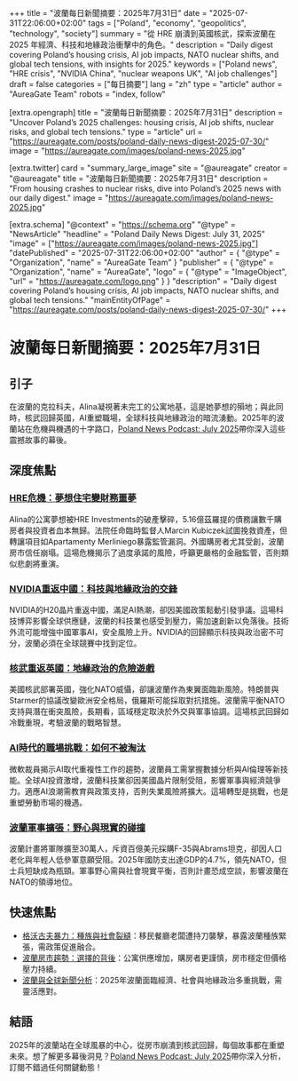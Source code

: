 
+++
title = "波蘭每日新聞摘要：2025年7月31日"
date = "2025-07-31T22:06:00+02:00"
tags = ["Poland", "economy", "geopolitics", "technology", "society"]
summary = "從 HRE 崩潰到英國核武，探索波蘭在 2025 年經濟、科技和地緣政治衝擊中的角色。"
description = "Daily digest covering Poland’s housing crisis, AI job impacts, NATO nuclear shifts, and global tech tensions, with insights for 2025."
keywords = ["Poland news", "HRE crisis", "NVIDIA China", "nuclear weapons UK", "AI job challenges"]
draft = false
categories = ["每日摘要"]
lang = "zh"
type = "article"
author = "AureaGate Team"
robots = "index, follow"

[extra.opengraph]
title = "波蘭每日新聞摘要：2025年7月31日"
description = "Uncover Poland’s 2025 challenges: housing crisis, AI job shifts, nuclear risks, and global tech tensions."
type = "article"
url = "https://aureagate.com/posts/poland-daily-news-digest-2025-07-30/"
image = "https://aureagate.com/images/poland-news-2025.jpg"

[extra.twitter]
card = "summary_large_image"
site = "@aureagate"
creator = "@aureagate"
title = "波蘭每日新聞摘要：2025年7月31日"
description = "From housing crashes to nuclear risks, dive into Poland’s 2025 news with our daily digest."
image = "https://aureagate.com/images/poland-news-2025.jpg"

[extra.schema]
"@context" = "https://schema.org"
"@type" = "NewsArticle"
"headline" = "Poland Daily News Digest: July 31, 2025"
"image" = ["https://aureagate.com/images/poland-news-2025.jpg"]
"datePublished" = "2025-07-31T22:06:00+02:00"
"author" = { "@type" = "Organization", "name" = "AureaGate Team" }
"publisher" = { "@type" = "Organization", "name" = "AureaGate", "logo" = { "@type" = "ImageObject", "url" = "https://aureagate.com/logo.png" } }
"description" = "Daily digest covering Poland’s housing crisis, AI job impacts, NATO nuclear shifts, and global tech tensions."
"mainEntityOfPage" = "https://aureagate.com/posts/poland-daily-news-digest-2025-07-30/"
+++


# 波蘭每日新聞摘要：2025年7月31日

## 引子
在波蘭的克拉科夫，Alina凝視著未完工的公寓地基，這是她夢想的殞地；與此同時，核武回歸英國，AI重塑職場，全球科技與地緣政治的暗流湧動。2025年的波蘭站在危機與機遇的十字路口，<a href="https://aureagate.com/podcast/310725-news-podcast/">Poland News Podcast: July 2025</a>帶你深入這些震撼故事的幕後。

## 深度焦點

### <a href="https://aureagate.com/posts/hre-crisis-dream-homes-to-financial-nightmare/">HRE危機：夢想住宅變財務噩夢</a>
Alina的公寓夢想被HRE Investments的破產擊碎，5.16億茲羅提的債務讓數千購房者與投資者血本無歸。法院任命臨時監督人Marcin Kubiczek試圖挽救資產，但轉讓項目如Apartamenty Merliniego暴露監管漏洞。外國購房者尤其受創，波蘭房市信任崩塌。這場危機揭示了過度承諾的風險，呼籲更嚴格的金融監管，否則類似悲劇將重演。

### <a href="https://aureagate.com/posts/nvidia-returns-to-china-tech-and-geopolitics/">NVIDIA重返中國：科技與地緣政治的交鋒</a>
NVIDIA的H20晶片重返中國，滿足AI熱潮，卻因美國政策鬆動引發爭議。這場科技博弈影響全球供應鏈，波蘭的科技業也感受到壓力，需加速創新以免落後。技術外流可能增強中國軍事AI，安全風險上升。NVIDIA的回歸顯示科技與政治密不可分，波蘭必須在全球競賽中找到定位。

### <a href="https://aureagate.com/posts/nuclear-weapons-return-to-uk-geopolitical-risks/">核武重返英國：地緣政治的危險遊戲</a>
美國核武部署英國，強化NATO威懾，卻讓波蘭作為東翼面臨新風險。特朗普與Starmer的協議改變歐洲安全格局，俄羅斯可能採取對抗措施。波蘭需平衡NATO支持與潛在衝突風險，長期看，區域穩定取決於外交與軍事協調。這場核武回歸如冷戰重現，考驗波蘭的戰略智慧。

### <a href="https://aureagate.com/posts/ai-era-job-challenges-staying-relevant/">AI時代的職場挑戰：如何不被淘汰</a>
微軟裁員揭示AI取代重複性工作的趨勢，波蘭員工需掌握數據分析與AI倫理等新技能。全球AI投資激增，波蘭科技業卻因美國晶片限制受阻，影響軍事與經濟競爭力。適應AI浪潮需教育與政策支持，否則失業風險將擴大。這場轉型是挑戰，也是重塑勞動市場的機遇。

### <a href="https://aureagate.com/posts/poland-military-expansion-ambition-vs-reality/">波蘭軍事擴張：野心與現實的碰撞</a>
波蘭計畫將軍隊擴至30萬人，斥資百億美元採購F-35與Abrams坦克，卻因人口老化與年輕人低參軍意願受阻。2025年國防支出達GDP的4.7%，領先NATO，但士兵短缺成為瓶頸。軍事野心需與社會現實平衡，否則計畫恐成空談，影響波蘭在NATO的領導地位。

## 快速焦點

- <a href="https://aureagate.com/posts/glogow-violence-racial-and-social-divides/">格沃古夫暴力：種族與社會裂縫</a>：移民餐廳老闆遭持刀襲擊，暴露波蘭種族緊張，需政策促進融合。
- <a href="https://aureagate.com/posts/poland-housing-market-choices-behind-trends/">波蘭房市趨勢：選擇的背後</a>：公寓供應增加，購房者更謹慎，房市穩定但價格壓力持續。
- <a href="https://aureagate.com/posts/poland-and-global-news-analysis/">波蘭與全球新聞分析</a>：2025年波蘭面臨經濟、社會與地緣政治多重挑戰，需靈活應對。

## 結語
2025年的波蘭站在全球風暴的中心，從房市崩潰到核武回歸，每個故事都在重塑未來。想了解更多幕後洞見？<a href="https://aureagate.com/podcast/310725-news-podcast/">Poland News Podcast: July 2025</a>帶你深入分析，訂閱不錯過任何關鍵動態！